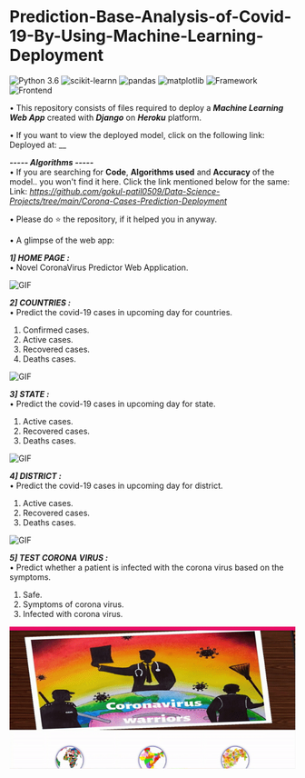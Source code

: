 # Prediction-Base-Analysis-of-Covid-19-By-Using-Machine-Learning-Deployment

![Python 3.6](https://img.shields.io/badge/Python-3.6-brightgreen.svg) ![scikit-learnn](https://img.shields.io/badge/Library-Scikit_Learn-orange.svg) ![pandas](https://img.shields.io/badge/Library-Pandas-yellow.svg) ![matplotlib](https://img.shields.io/badge/Library-Matplotlib-orange.svg) ![Framework](https://img.shields.io/badge/Framework-Django-pink) ![Frontend](https://img.shields.io/badge/Frontend-HTML/CSS/JS-green)

• This repository consists of files required to deploy a ___Machine Learning Web App___ created with ___Django___ on ___Heroku___ platform.

• If you want to view the deployed model, click on the following link:<br />
Deployed at: __

_**----- Algorithms -----**_<br />
• If you are searching for __Code__, __Algorithms used__ and __Accuracy__ of the model.. you won't find it here. Click the link mentioned below for the same:<br />
Link: _https://github.com/gokul-patil0509/Data-Science-Projects/tree/main/Corona-Cases-Prediction-Deployment_

• Please do ⭐ the repository, if it helped you in anyway.

• A glimpse of the web app:

_**1] HOME PAGE :**_<br />
• Novel CoronaVirus Predictor Web Application.

![GIF](readme_resources/Home_Page.gif)

_**2] COUNTRIES :**_<br />
• Predict the covid-19 cases in upcoming day for countries.

1. Confirmed cases.
2. Active cases.
3. Recovered cases.
4. Deaths cases.

![GIF](readme_resources/Country.gif)

_**3] STATE :**_<br />
• Predict the covid-19 cases in upcoming day for state.

1. Active cases.
2. Recovered cases.
3. Deaths cases.

![GIF](readme_resources/State.gif)

_**4] DISTRICT :**_<br />
• Predict the covid-19 cases in upcoming day for district.

1. Active cases.
2. Recovered cases.
3. Deaths cases.

![GIF](readme_resources/District.gif)


_**5] TEST CORONA VIRUS :**_<br />
• Predict whether a patient is infected with the corona virus based on the symptoms.

1. Safe.
2. Symptoms of corona virus.
3. Infected with corona virus.

![GIF](readme_resources/Corona_Prediction.gif)
 
